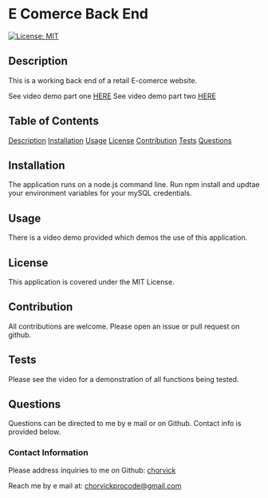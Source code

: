 # E Comerce Back End

[![License: MIT](https://img.shields.io/badge/License-MIT-yellow.svg)](https://opensource.org/licenses/MIT)

## Description

This is a working back end of a retail E-comerce website.

See video demo part one [HERE](https://drive.google.com/file/d/1PG5tbuJQ7Wqphuh14F_btbWBXdGyt0AV/view?usp=sharing)
See video demo part two [HERE](https://drive.google.com/file/d/1DhJ3Uo_9UR90yNGaHMuU1sb46k_Loc5T/view?usp=sharing)

## Table of Contents

[Description](#description)
[Installation](#installation)
[Usage](#usage)
[License](#license)
[Contribution](#contribution)
[Tests](#tests)
[Questions](#questions)

## Installation

The application runs on a node.js command line. Run npm install and updtae your environment variables for your mySQL credentials.

## Usage

There is a video demo provided which demos the use of this application.

## License

This application is covered under the MIT License.

## Contribution

All contributions are welcome. Please open an issue or pull request on github.

## Tests

Please see the video for a demonstration of all functions being tested.

## Questions

Questions can be directed to me by e mail or on Github. Contact info is provided below.

### Contact Information

Please address inquiries to me on Github: [chorvick](https://github.com/chorvick)

Reach me by e mail at: chorvickprocode@gmail.com
